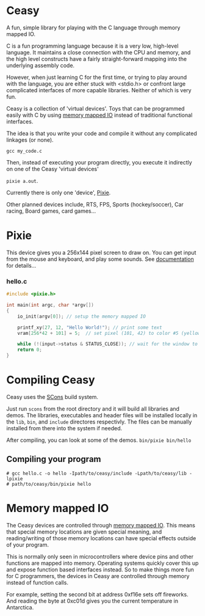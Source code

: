# Ceasy

A fun, simple library for playing with the C language through memory mapped IO.

C is a fun programming language because it is a very low, high-level language.  It maintains a close connection with the CPU and memory, and the high level constructs have a fairly straight-forward mapping into the underlying assembly code.

However, when just learning C for the first time, or trying to play around with the language, you are either stuck with <stdio.h> or confront large complicated interfaces of more capable libraries.  Neither of which is very fun.

Ceasy is a collection of 'virtual devices'.  Toys that can be programmed easily with C by using [memory mapped IO](#memory-mapped-io) instead of traditional functional interfaces.

The idea is that you write your code and compile it without any complicated linkages (or none).
  
  `gcc my_code.c`

Then, instead of executing your program directly, you execute it indirectly on one of the Ceasy 'virtual devices'

  `pixie a.out`.  


Currently there is only one 'device', [Pixie](#pixie).

Other planned devices include, RTS, FPS, Sports (hockey/soccer), Car racing, Board games, card games...

# Pixie

This device gives you a 256x144 pixel screen to draw on.  You can get input from the mouse and keyboard, and play some sounds.  See [documentation](src/pixie/README.md) for details...

### hello.c

```c
#include <pixie.h>

int main(int argc, char *argv[])
{
    io_init(argv[0]); // setup the memory mapped IO

    printf_xy(27, 12, "Hello World!"); // print some text
    vram[256*42 + 101] = 5;  // set pixel (101, 42) to color #5 (yellow)

    while (!(input->status & STATUS_CLOSE)); // wait for the window to close
    return 0;
}
```

# Compiling Ceasy

Ceasy uses the [SCons](http://scons.org/) build system.  

Just run `scons` from the root directory and it will build all libraries and demos.  The libraries, executables and header files will be installed locally in the `lib`, `bin`, and `include` directores respectivly.  The files can be manually installed from there into the system if needed.

After compiling, you can look at some of the demos. `bin/pixie bin/hello`

## Compiling your program

```
# gcc hello.c -o hello -Ipath/to/ceasy/include -Lpath/to/ceasy/lib -lpixie 
# path/to/ceasy/bin/pixie hello
```

# Memory mapped IO

The Ceasy devices are controlled through [memory mapped IO](https://en.wikipedia.org/wiki/Memory-mapped_I/O).  This means that special memory locations are given special meaning, and reading/writing of those memory locations can have special effects outside of your program.

This is normally only seen in microcontrollers where device pins and other functions are mapped into memory.  Operating systems quickly cover this up and expose function based interfaces instead.  So to make things more fun for C programmers, the devices in Ceasy are controlled through memory instead of function calls.

For example, setting the second bit at address 0xf16e sets off fireworks.  And reading the byte at 0xc01d gives you the current temperature in Antarctica.






